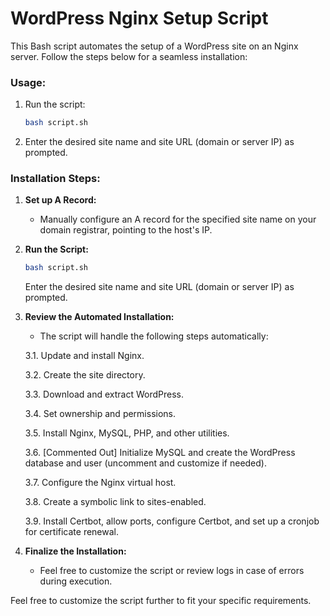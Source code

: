# WordPress Nginx Setup Script

This Bash script automates the setup of a WordPress site on an Nginx server. Follow the steps below for a seamless installation:

### Usage:

1. Run the script:

    ```bash
    bash script.sh
    ```

2. Enter the desired site name and site URL (domain or server IP) as prompted.

### Installation Steps:

1. **Set up A Record:**
   - Manually configure an A record for the specified site name on your domain registrar, pointing to the host's IP.

2. **Run the Script:**
    ```bash
    bash script.sh
    ```
    Enter the desired site name and site URL (domain or server IP) as prompted.

3. **Review the Automated Installation:**
   - The script will handle the following steps automatically:

   3.1. Update and install Nginx.

   3.2. Create the site directory.

   3.3. Download and extract WordPress.

   3.4. Set ownership and permissions.

   3.5. Install Nginx, MySQL, PHP, and other utilities.

   3.6. [Commented Out] Initialize MySQL and create the WordPress database and user (uncomment and customize if needed).

   3.7. Configure the Nginx virtual host.

   3.8. Create a symbolic link to sites-enabled.

   3.9. Install Certbot, allow ports, configure Certbot, and set up a cronjob for certificate renewal.

4. **Finalize the Installation:**
   - Feel free to customize the script or review logs in case of errors during execution.

Feel free to customize the script further to fit your specific requirements.
